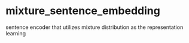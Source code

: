 # mixture_sentence_embedding
sentence encoder that utilizes mixture distribution as the representation learning
